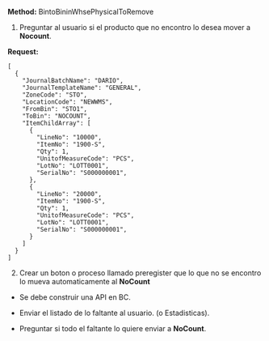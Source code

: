 **Method:** BintoBininWhsePhysicalToRemove

1. Preguntar al usuario si el producto que no encontro lo desea mover a **Nocount**.

**Request:**
```
[
  {
    "JournalBatchName": "DARIO",
    "JournalTemplateName": "GENERAL",
    "ZoneCode": "STO",
    "LocationCode": "NEWWMS",
    "FromBin": "STO1",
    "ToBin": "NOCOUNT",
    "ItemChildArray": [
      {
        "LineNo": "10000",
        "ItemNo": "1900-S",
        "Qty": 1,
        "UnitofMeasureCode": "PCS",
        "LotNo": "LOTT0001",
        "SerialNo": "S000000001",
      },
      {
        "LineNo": "20000",
        "ItemNo": "1900-S",
        "Qty": 1,
        "UnitofMeasureCode": "PCS",
        "LotNo": "LOTT0001",
        "SerialNo": "S000000001",
      }
    ]
  }
]
```

2. Crear un boton o proceso llamado preregister que lo que no se encontro lo mueva automaticamente al **NoCount**

- Se debe construir una API en BC.

- Enviar el listado de lo faltante al usuario. (o Estadisticas).

- Preguntar si todo el faltante lo quiere enviar a **NoCount**.
 